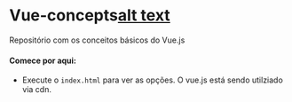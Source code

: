 # Vue-concepts[alt text](https://cdn.iconscout.com/icon/free/png-256/vuejs-1175052.png)

Repositório com os conceitos básicos do Vue.js

#### Comece por aqui:

- Execute o `index.html` para ver as opções. O vue.js está sendo utilziado via cdn.
